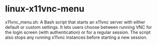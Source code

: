 # linux-x11vnc-menu
x11vnc_menu.sh: A Bash script that starts an x11vnc server with either default or custom settings. It lets users choose between running VNC for the login screen (with authentication) or for a regular session. The script also stops any running x11vnc instances before starting a new session.
